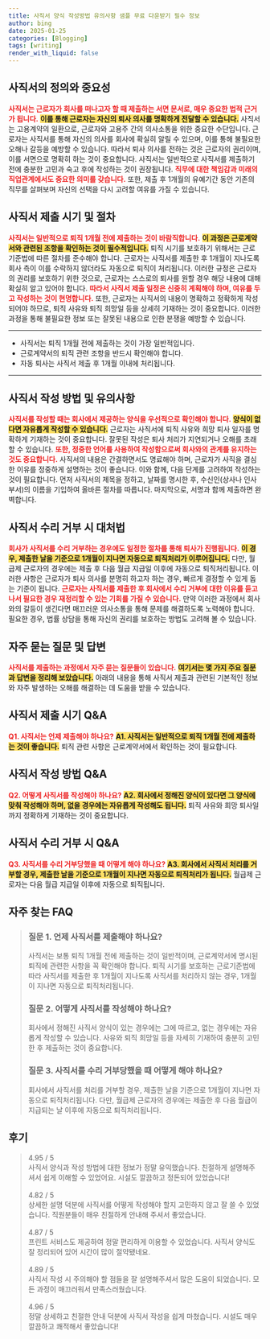 ```yaml
---
title: 사직서 양식 작성방법 유의사항 샘플 무료 다운받기 필수 정보
author: bing
date: 2025-01-25
categories: [Blogging]
tags: [writing]
render_with_liquid: false
---
```



<h2 id='사직서의 정의와 중요성'>사직서의 정의와 중요성</h2>

<p><b><span style="color: #ee2323;">사직서는 근로자가 회사를 떠나고자 할 때 제출하는 서면 문서로, 매우 중요한 법적 근거가 됩니다.</span></b> <b><span style="background-color: #ffe066;">이를 통해 근로자는 자신의 퇴사 의사를 명확하게 전달할 수 있습니다.</span></b> 사직서는 고용계약의 일환으로, 근로자와 고용주 간의 의사소통을 위한 중요한 수단입니다. 근로자는 사직서를 통해 자신의 의사를 회사에 확실히 알릴 수 있으며, 이를 통해 불필요한 오해나 갈등을 예방할 수 있습니다. 따라서 퇴사 의사를 전하는 것은 근로자의 권리이며, 이를 서면으로 명확히 하는 것이 중요합니다. 사직서는 일반적으로 사직서를 제출하기 전에 충분한 고민과 숙고 후에 작성하는 것이 권장됩니다. <b><span style="color: #ee2323;">직무에 대한 책임감과 미래의 직업관계에서도 중요한 의미를 갖습니다.</span></b> 또한, 제출 후 1개월의 유예기간 동안 기존의 직무를 살펴보며 자신의 선택을 다시 고려할 여유를 가질 수 있습니다.</p>

<h2 id='사직서 제출 시기 및 절차'>사직서 제출 시기 및 절차</h2>

<p><b><span style="color: #ee2323;">사직서는 일반적으로 퇴직 1개월 전에 제출하는 것이 바람직합니다.</span></b> <b><span style="background-color: #ffe066;">이 과정은 근로계약서와 관련된 조항을 확인하는 것이 필수적입니다.</span></b> 퇴직 시기를 보호하기 위해서는 근로기준법에 따른 절차를 준수해야 합니다. 근로자는 사직서를 제출한 후 1개월이 지나도록 회사 측이 이를 수락하지 않더라도 자동으로 퇴직이 처리됩니다. 이러한 규정은 근로자의 권리를 보호하기 위한 것으로, 근로자는 스스로의 퇴사를 원할 경우 해당 내용에 대해 확실히 알고 있어야 합니다. <b><span style="color: #ee2323;">따라서 사직서 제출 일정은 신중히 계획해야 하며, 여유를 두고 작성하는 것이 현명합니다.</span></b> 또한, 근로자는 사직서의 내용이 명확하고 정확하게 작성되어야 하므로, 퇴직 사유와 퇴직 희망일 등을 상세히 기재하는 것이 중요합니다. 이러한 과정을 통해 불필요한 정보 또는 잘못된 내용으로 인한 분쟁을 예방할 수 있습니다.</p>

<hr />

<ul>
    <li>사직서는 퇴직 1개월 전에 제출하는 것이 가장 일반적입니다.</li>
    <li>근로계약서의 퇴직 관련 조항을 반드시 확인해야 합니다.</li>
    <li>자동 퇴사는 사직서 제출 후 1개월 이내에 처리됩니다.</li>
</ul>

<hr />

<h2 id='사직서 작성 방법 및 유의사항'>사직서 작성 방법 및 유의사항</h2>

<p><b><span style="color: #ee2323;">사직서를 작성할 때는 회사에서 제공하는 양식을 우선적으로 확인해야 합니다.</span></b> <b><span style="background-color: #ffe066;">양식이 없다면 자유롭게 작성할 수 있습니다.</span></b> 근로자는 사직서에 퇴직 사유와 희망 퇴사 일자를 명확하게 기재하는 것이 중요합니다. 잘못된 작성은 퇴사 처리가 지연되거나 오해를 초래할 수 있습니다. <b><span style="color: #ee2323;">또한, 정중한 언어를 사용하여 작성함으로써 회사와의 관계를 유지하는 것도 중요합니다.</span></b> 사직서의 내용은 간결하면서도 명료해야 하며, 근로자가 사직을 결심한 이유를 정중하게 설명하는 것이 좋습니다. 이와 함께, 다음 단계를 고려하여 작성하는 것이 필요합니다. 먼저 사직서의 제목을 정하고, 날짜를 명시한 후, 수신인(상사나 인사부서)의 이름을 기입하여 올바른 절차를 따릅니다. 마지막으로, 서명과 함께 제출하면 완벽합니다.</p>

<h2 id='사직서 수리 거부 시 대처법'>사직서 수리 거부 시 대처법</h2>

<p><b><span style="color: #ee2323;">회사가 사직서를 수리 거부하는 경우에도 일정한 절차를 통해 퇴사가 진행됩니다.</span></b> <b><span style="background-color: #ffe066;">이 경우, 제출한 날을 기준으로 1개월이 지나면 자동으로 퇴직처리가 이루어집니다.</span></b> 다만, 월급제 근로자의 경우에는 제출 후 다음 월급 지급일 이후에 자동으로 퇴직처리됩니다. 이러한 사항은 근로자가 퇴사 의사를 분명히 하고자 하는 경우, 빠르게 결정할 수 있게 돕는 기준이 됩니다. <b><span style="color: #ee2323;">근로자는 사직서를 제출한 후 회사에서 수리 거부에 대한 이유를 듣고 나서 필요한 경우 재정리할 수 있는 기회를 가질 수 있습니다.</span></b> 만약 이러한 과정에서 회사와의 갈등이 생긴다면 매끄러운 의사소통을 통해 문제를 해결하도록 노력해야 합니다. 필요한 경우, 법률 상담을 통해 자신의 권리를 보호하는 방법도 고려해 볼 수 있습니다.</p>

<h2 id='자주 묻는 질문 및 답변'>자주 묻는 질문 및 답변</h2>

<p><b><span style="color: #ee2323;">사직서를 제출하는 과정에서 자주 묻는 질문들이 있습니다.</span></b> <b><span style="background-color: #ffe066;">여기서는 몇 가지 주요 질문과 답변을 정리해 보았습니다.</span></b> 아래의 내용을 통해 사직서 제출과 관련된 기본적인 정보와 자주 발생하는 오해를 해결하는 데 도움을 받을 수 있습니다.</p>

<h2 id='사직서 제출 시기 Q&A'>사직서 제출 시기 Q&A</h2>

<p><b><span style="color: #ee2323;">Q1. 사직서는 언제 제출해야 하나요?</span></b> <b><span style="background-color: #ffe066;">A1. 사직서는 일반적으로 퇴직 1개월 전에 제출하는 것이 좋습니다.</span></b> 퇴직 관련 사항은 근로계약서에서 확인하는 것이 필요합니다.</p>

<h2 id='사직서 작성 방법 Q&A'>사직서 작성 방법 Q&A</h2>

<p><b><span style="color: #ee2323;">Q2. 어떻게 사직서를 작성해야 하나요?</span></b> <b><span style="background-color: #ffe066;">A2. 회사에서 정해진 양식이 있다면 그 양식에 맞춰 작성해야 하며, 없을 경우에는 자유롭게 작성해도 됩니다.</span></b> 퇴직 사유와 희망 퇴사일까지 정확하게 기재하는 것이 중요합니다.</p>

<h2 id='사직서 수리 거부 시 Q&A'>사직서 수리 거부 시 Q&A</h2>

<p><b><span style="color: #ee2323;">Q3. 사직서를 수리 거부당했을 때 어떻게 해야 하나요?</span></b> <b><span style="background-color: #ffe066;">A3. 회사에서 사직서 처리를 거부할 경우, 제출한 날을 기준으로 1개월이 지나면 자동으로 퇴직처리가 됩니다.</span></b> 월급제 근로자는 다음 월급 지급일 이후에 자동으로 퇴직됩니다.</p>


<h2 id='자주_찾는_FAQ'>자주 찾는 FAQ</h2>
<div itemscope="" itemtype="https://schema.org/FAQPage"> 
<blockquote> 
<div itemscope="" itemprop="mainEntity" itemtype="https://schema.org/Question"> 
<h3 itemprop="name">질문 1. 언제 사직서를 제출해야 하나요?</h3> 
<div itemscope="" itemprop="acceptedAnswer" itemtype="https://schema.org/Answer"> 
<span itemprop="text"> 
<p>사직서는 보통 퇴직 1개월 전에 제출하는 것이 일반적이며, 근로계약서에 명시된 퇴직에 관련한 사항을 꼭 확인해야 합니다. 퇴직 시기를 보호하는 근로기준법에 따라 사직서를 제출한 후 1개월이 지나도록 사직서를 처리하지 않는 경우, 1개월이 지나면 자동으로 퇴직처리됩니다.</p> 
</span> 
</div> 
</div> 

<div itemscope="" itemprop="mainEntity" itemtype="https://schema.org/Question"> 
<h3 itemprop="name">질문 2. 어떻게 사직서를 작성해야 하나요?</h3> 
<div itemscope="" itemprop="acceptedAnswer" itemtype="https://schema.org/Answer"> 
<span itemprop="text"> 
<p>회사에서 정해진 사직서 양식이 있는 경우에는 그에 따르고, 없는 경우에는 자유롭게 작성할 수 있습니다. 사유와 퇴직 희망일 등을 자세히 기재하여 충분히 고민한 후 제출하는 것이 중요합니다.</p> 
</span> 
</div> 
</div> 

<div itemscope="" itemprop="mainEntity" itemtype="https://schema.org/Question"> 
<h3 itemprop="name">질문 3. 사직서를 수리 거부당했을 때 어떻게 해야 하나요?</h3> 
<div itemscope="" itemprop="acceptedAnswer" itemtype="https://schema.org/Answer"> 
<span itemprop="text"> 
<p>회사에서 사직서를 처리를 거부할 경우, 제출한 날을 기준으로 1개월이 지나면 자동으로 퇴직처리됩니다. 다만, 월급제 근로자의 경우에는 제출한 후 다음 월급이 지급되는 날 이후에 자동으로 퇴직처리됩니다.</p> 
</span> 
</div> 
</div> 
</blockquote> 
</div>
<h2 id='후기'>후기</h2>
<div itemscope itemtype="https://schema.org/Product">
  <blockquote>
  <div itemprop="review" itemscope itemtype="https://schema.org/Review">
      <div itemprop="reviewRating" itemscope itemtype="https://schema.org/Rating"> <span itemprop="ratingValue">4.95</span> / <span itemprop="bestRating">5</span> </div>
      <span itemprop="reviewBody">사직서 양식과 작성 방법에 대한 정보가 정말 유익했습니다. 친절하게 설명해주셔서 쉽게 이해할 수 있었어요. 시설도 깔끔하고 정돈되어 있었습니다!</span>
  </div>
  <br>
  <div itemprop="review" itemscope itemtype="https://schema.org/Review">
      <div itemprop="reviewRating" itemscope itemtype="https://schema.org/Rating"> <span itemprop="ratingValue">4.82</span> / <span itemprop="bestRating">5</span> </div>
      <span itemprop="reviewBody">상세한 설명 덕분에 사직서를 어떻게 작성해야 할지 고민하지 않고 잘 쓸 수 있었습니다. 직원분들이 매우 친절하게 안내해 주셔서 좋았습니다.</span>
  </div>
  <br>
  <div itemprop="review" itemscope itemtype="https://schema.org/Review">
      <div itemprop="reviewRating" itemscope itemtype="https://schema.org/Rating"> <span itemprop="ratingValue">4.87</span> / <span itemprop="bestRating">5</span> </div>
      <span itemprop="reviewBody">프린트 서비스도 제공하여 정말 편리하게 이용할 수 있었습니다. 사직서 양식도 잘 정리되어 있어 시간이 많이 절약됐네요.</span>
  </div>
  <br>
  <div itemprop="review" itemscope itemtype="https://schema.org/Review">
      <div itemprop="reviewRating" itemscope itemtype="https://schema.org/Rating"> <span itemprop="ratingValue">4.89</span> / <span itemprop="bestRating">5</span> </div>
      <span itemprop="reviewBody">사직서 작성 시 주의해야 할 점들을 잘 설명해주셔서 많은 도움이 되었습니다. 모든 과정이 매끄러워서 만족스러웠습니다.</span>
  </div>
  <br>
  <div itemprop="review" itemscope itemtype="https://schema.org/Review">
      <div itemprop="reviewRating" itemscope itemtype="https://schema.org/Rating"> <span itemprop="ratingValue">4.96</span> / <span itemprop="bestRating">5</span> </div>
      <span itemprop="reviewBody">정말 상세하고 친절한 안내 덕분에 사직서 작성을 쉽게 마쳤습니다. 시설도 매우 깔끔하고 쾌적해서 좋았습니다!</span>
  </div>
  </blockquote>
</div>
